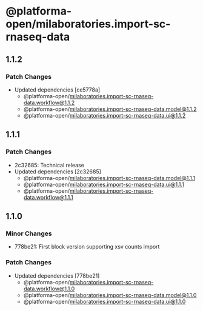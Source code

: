 # @platforma-open/milaboratories.import-sc-rnaseq-data

## 1.1.2

### Patch Changes

- Updated dependencies [ce5778a]
  - @platforma-open/milaboratories.import-sc-rnaseq-data.workflow@1.1.2
  - @platforma-open/milaboratories.import-sc-rnaseq-data.model@1.1.2
  - @platforma-open/milaboratories.import-sc-rnaseq-data.ui@1.1.2

## 1.1.1

### Patch Changes

- 2c32685: Technical release
- Updated dependencies [2c32685]
  - @platforma-open/milaboratories.import-sc-rnaseq-data.model@1.1.1
  - @platforma-open/milaboratories.import-sc-rnaseq-data.ui@1.1.1
  - @platforma-open/milaboratories.import-sc-rnaseq-data.workflow@1.1.1

## 1.1.0

### Minor Changes

- 778be21: First block version supporting xsv counts import

### Patch Changes

- Updated dependencies [778be21]
  - @platforma-open/milaboratories.import-sc-rnaseq-data.workflow@1.1.0
  - @platforma-open/milaboratories.import-sc-rnaseq-data.model@1.1.0
  - @platforma-open/milaboratories.import-sc-rnaseq-data.ui@1.1.0
